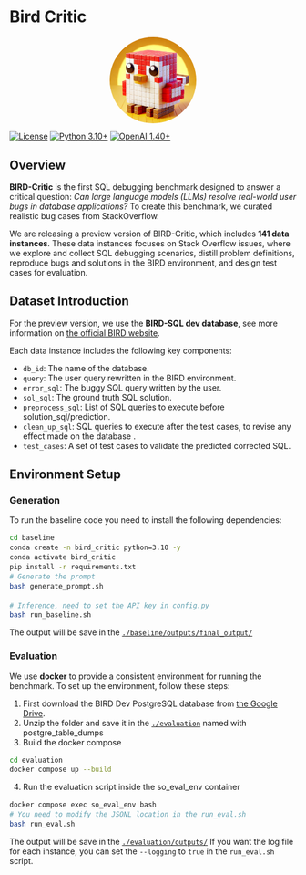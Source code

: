 # Bird Critic

<p align="center">
  <img src="materials/red_bird_single.webp" 
       style="width: 30%; min-width: 100px; display: block; margin: auto; border-radius: 50%; overflow: hidden;">
</p>



[![License](https://img.shields.io/badge/License-CC%20By%20NC%204.0-orange.svg)](https://creativecommons.org/licenses/by-nc/4.0/)
[![Python 3.10+](https://img.shields.io/badge/Python-3.10+-teal.svg)](https://www.python.org/downloads/release/python-310/)
[![OpenAI 1.40+](https://img.shields.io/badge/OpenAI-1.40+-beige.svg)](https://pypi.org/project/openai/)

## Overview
**BIRD-Critic** is the first SQL debugging benchmark designed to answer a critical question: *Can large language models (LLMs) resolve real-world user bugs in database applications?* To create this benchmark, we curated realistic bug cases from StackOverflow.

We are releasing a preview version of BIRD-Critic, which includes **141 data instances**. These data instances focuses on Stack Overflow issues, where we explore and collect SQL debugging scenarios, distill problem definitions, reproduce bugs and solutions in the BIRD environment, and design test cases for evaluation. 

## Dataset Introduction

For the preview version, we use the **BIRD-SQL dev database**, see more information on [the official BIRD website](https://bird-bench.github.io/).

Each data instance includes the following key components:
  - `db_id`: The name of the database.
  - `query`: The user query rewritten in the BIRD environment.
  - `error_sql`: The buggy SQL query written by the user.
  - `sol_sql`: The ground truth SQL solution.
  - `preprocess_sql`: List of SQL queries to execute before solution_sql/prediction.
  - `clean_up_sql`: SQL queries to execute after the test cases, to revise any effect made on the database .
  - `test_cases`: A set of test cases to validate the predicted corrected SQL.

## Environment Setup
### Generation
To run the baseline code you need to install the following dependencies:
```bash
cd baseline
conda create -n bird_critic python=3.10 -y
conda activate bird_critic
pip install -r requirements.txt
# Generate the prompt
bash generate_prompt.sh

# Inference, need to set the API key in config.py
bash run_baseline.sh
```
The output will be save in the [`./baseline/outputs/final_output/`](./baseline/outputs/final_output/)

### Evaluation
We use **docker** to provide a consistent environment for running the benchmark. To set up the environment, follow these steps:

1. First download the BIRD Dev PostgreSQL database from [the Google Drive](https://drive.google.com/drive/folders/1O4svFGkE8_Ps60EQeyrCTN6LVOWudjgm?usp=sharing).
2. Unzip the folder and save it in the [`./evaluation`](./evaluation) named with postgre_table_dumps
3. Build the docker compose
```bash
cd evaluation
docker compose up --build
```
4. Run the evaluation script inside the so_eval_env container
```bash
docker compose exec so_eval_env bash
# You need to modify the JSONL location in the run_eval.sh
bash run_eval.sh 
```
The output will be save in the [`./evaluation/outputs/`](./evaluation/outputs/)
If you want the log file for each instance, you can set the `--logging` to `true` in the `run_eval.sh` script.
